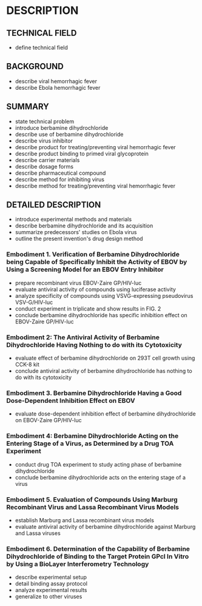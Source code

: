 # DESCRIPTION

## TECHNICAL FIELD

- define technical field

## BACKGROUND

- describe viral hemorrhagic fever
- describe Ebola hemorrhagic fever

## SUMMARY

- state technical problem
- introduce berbamine dihydrochloride
- describe use of berbamine dihydrochloride
- describe virus inhibitor
- describe product for treating/preventing viral hemorrhagic fever
- describe product binding to primed viral glycoprotein
- describe carrier materials
- describe dosage forms
- describe pharmaceutical compound
- describe method for inhibiting virus
- describe method for treating/preventing viral hemorrhagic fever

## DETAILED DESCRIPTION

- introduce experimental methods and materials
- describe berbamine dihydrochloride and its acquisition
- summarize predecessors' studies on Ebola virus
- outline the present invention's drug design method

### Embodiment 1. Verification of Berbamine Dihydrochloride being Capable of Specifically Inhibit the Activity of EBOV by Using a Screening Model for an EBOV Entry Inhibitor

- prepare recombinant virus EBOV-Zaire GP/HIV-luc
- evaluate antiviral activity of compounds using luciferase activity
- analyze specificity of compounds using VSVG-expressing pseudovirus VSV-G/HIV-luc
- conduct experiment in triplicate and show results in FIG. 2
- conclude berbamine dihydrochloride has specific inhibition effect on EBOV-Zaire GP/HIV-luc

### Embodiment 2: The Antiviral Activity of Berbamine Dihydrochloride Having Nothing to do with its Cytotoxicity

- evaluate effect of berbamine dihydrochloride on 293T cell growth using CCK-8 kit
- conclude antiviral activity of berbamine dihydrochloride has nothing to do with its cytotoxicity

### Embodiment 3. Berbamine Dihydrochloride Having a Good Dose-Dependent Inhibition Effect on EBOV

- evaluate dose-dependent inhibition effect of berbamine dihydrochloride on EBOV-Zaire GP/HIV-luc

### Embodiment 4: Berbamine Dihydrochloride Acting on the Entering Stage of a Virus, as Determined by a Drug TOA Experiment

- conduct drug TOA experiment to study acting phase of berbamine dihydrochloride
- conclude berbamine dihydrochloride acts on the entering stage of a virus

### Embodiment 5. Evaluation of Compounds Using Marburg Recombinant Virus and Lassa Recombinant Virus Models

- establish Marburg and Lassa recombinant virus models
- evaluate antiviral activity of berbamine dihydrochloride against Marburg and Lassa viruses

### Embodiment 6. Determination of the Capability of Berbamine Dihydrochloride of Binding to the Target Protein GPcl In Vitro by Using a BioLayer Interferometry Technology

- describe experimental setup
- detail binding assay protocol
- analyze experimental results
- generalize to other viruses

